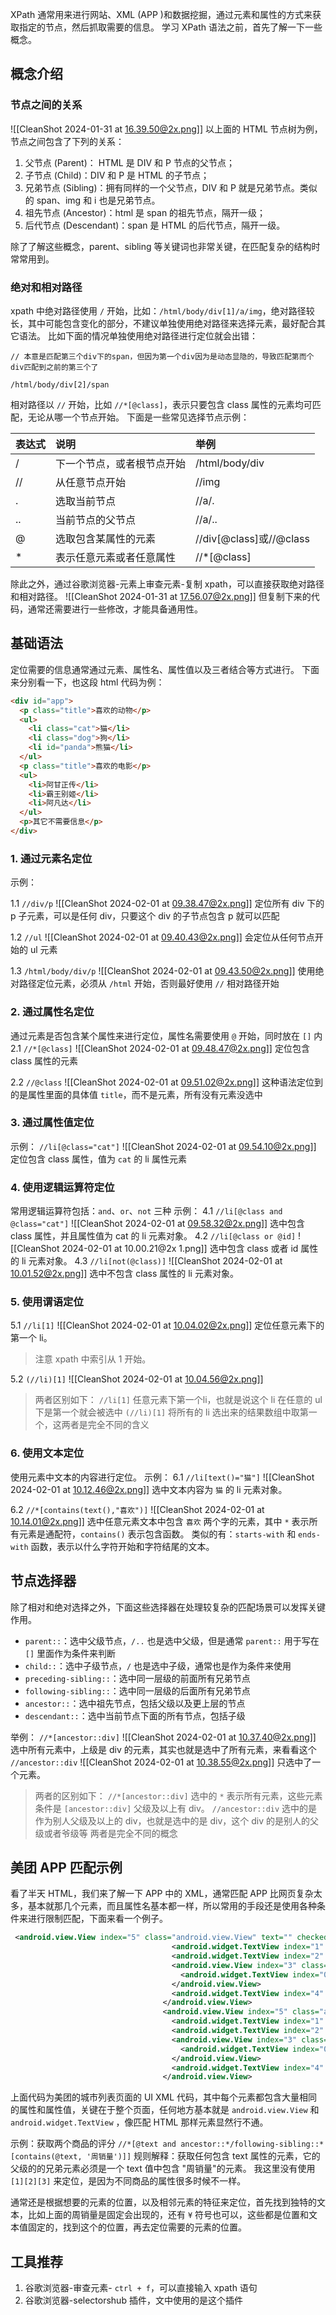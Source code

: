 XPath 通常用来进行网站、XML  (APP )和数据挖掘，通过元素和属性的方式来获取指定的节点，然后抓取需要的信息。
学习 XPath 语法之前，首先了解一下一些概念。
## 概念介绍
### 节点之间的关系
![[CleanShot 2024-01-31 at 16.39.50@2x.png]]
以上面的 HTML 节点树为例，节点之间包含了下列的关系：
1. 父节点 (Parent)： HTML 是 DIV 和 P 节点的父节点；
2. 子节点 (Child)：DIV 和 P 是 HTML 的子节点；
3. 兄弟节点 (Sibling)：拥有同样的一个父节点，DIV 和 P 就是兄弟节点。类似的 span、img 和 i 也是兄弟节点。
4. 祖先节点 (Ancestor)：html 是 span 的祖先节点，隔开一级；
5. 后代节点 (Descendant)：span 是 HTML 的后代节点，隔开一级。

除了了解这些概念，parent、sibling 等关键词也非常关键，在匹配复杂的结构时常常用到。
### 绝对和相对路径
xpath 中绝对路径使用 `/` 开始，比如：`/html/body/div[1]/a/img`，绝对路径较长，其中可能包含变化的部分，不建议单独使用绝对路径来选择元素，最好配合其它语法。
比如下面的情况单独使用绝对路径进行定位就会出错：
```xpath
// 本意是匹配第三个div下的span，但因为第一个div因为是动态显隐的，导致匹配第而个div匹配到之前的第三个了

/html/body/div[2]/span
```
相对路径以 `//` 开始，比如 `//*[@class]`，表示只要包含 class 属性的元素均可匹配，无论从哪一个节点开始。
下面是一些常见选择节点示例：

| 表达式 | 说明 | 举例 |
| :--- | :--- | :--- |
| / | 下一个节点，或者根节点开始 | /html/body/div |
| // | 从任意节点开始 | //img |
| . | 选取当前节点 | //a/. |
| .. | 当前节点的父节点 | //a/.. |
| @ | 选取包含某属性的元素 | //div[@class]或//@class |
| * | 表示任意元素或者任意属性 | //*[@class] |
除此之外，通过谷歌浏览器-元素上审查元素-复制 xpath，可以直接获取绝对路径和相对路径。
![[CleanShot 2024-01-31 at 17.56.07@2x.png]]
但复制下来的代码，通常还需要进行一些修改，才能具备通用性。
## 基础语法
定位需要的信息通常通过元素、属性名、属性值以及三者结合等方式进行。
下面来分别看一下，也这段 html 代码为例：
```html
<div id="app">
  <p class="title">喜欢的动物</p>
  <ul>
	<li class="cat">猫</li>
	<li class="dog">狗</li>
	<li id="panda">熊猫</li>
  </ul>
  <p class="title">喜欢的电影</p>
  <ul>
	<li>阿甘正传</li>
	<li>霸王别姬</li>
	<li>阿凡达</li>
  </ul>
  <p>其它不需要信息</p>
</div>
```
### 1. 通过元素名定位
示例：

  1.1  `//div/p`
![[CleanShot 2024-02-01 at 09.38.47@2x.png]]
定位所有 div 下的 p 子元素，可以是任何 div，只要这个 div 的子节点包含 p 就可以匹配

1.2  `//ul`
![[CleanShot 2024-02-01 at 09.40.43@2x.png]]
会定位从任何节点开始的 ul 元素

1.3  `/html/body/div/p`
![[CleanShot 2024-02-01 at 09.43.50@2x.png]]
使用绝对路径定位元素，必须从 `/html` 开始，否则最好使用 `//` 相对路径开始
### 2. 通过属性名定位
通过元素是否包含某个属性来进行定位，属性名需要使用 `@` 开始，同时放在 `[]` 内
2.1 `//*[@class]`
![[CleanShot 2024-02-01 at 09.48.47@2x.png]]
定位包含 class 属性的元素

2.2  `//@class`
![[CleanShot 2024-02-01 at 09.51.02@2x.png]]
这种语法定位到的是属性里面的具体值 `title`，而不是元素，所有没有元素没选中
### 3. 通过属性值定位
示例：
`//li[@class="cat"]`
![[CleanShot 2024-02-01 at 09.54.10@2x.png]]
定位包含 class 属性，值为 `cat` 的 li 属性元素
### 4. 使用逻辑运算符定位
常用逻辑运算符包括：`and`、`or`、`not` 三种
示例：
4.1 `//li[@class and @class="cat"]`
![[CleanShot 2024-02-01 at 09.58.32@2x.png]]
选中包含 class 属性，并且属性值为 cat 的 li  元素对象。
4.2 `//li[@class or @id]`
![[CleanShot 2024-02-01 at 10.00.21@2x 1.png]]
选中包含 class 或者 id 属性的 li 元素对象。
4.3 `//li[not(@class)]`
![[CleanShot 2024-02-01 at 10.01.52@2x.png]]
选中不包含 class 属性的 li 元素对象。
### 5. 使用谓语定位
5.1 `//li[1]`
![[CleanShot 2024-02-01 at 10.04.02@2x.png]]
定位任意元素下的第一个 li。
> 注意
> xpath 中索引从 1 开始。

5.2 `(//li)[1]`
![[CleanShot 2024-02-01 at 10.04.56@2x.png]]


> 两者区别如下：
`//li[1]` 任意元素下第一个li，也就是说这个 li 在任意的 ul 下是第一个就会被选中
`(//li)[1]` 将所有的 li 选出来的结果数组中取第一个，这两者是完全不同的含义
### 6. 使用文本定位
使用元素中文本的内容进行定位。
示例：
6.1 `//li[text()="猫"]`
![[CleanShot 2024-02-01 at 10.12.46@2x.png]]
选中文本内容为 `猫` 的 li 元素对象。

6.2 `//*[contains(text(),"喜欢")]`
![[CleanShot 2024-02-01 at 10.14.01@2x.png]]
选中任意元素文本中包含 `喜欢` 两个字的元素，其中 `*` 表示所有元素是通配符，`contains()` 表示包含函数。
类似的有：`starts-with` 和 `ends-with` 函数，表示以什么字符开始和字符结尾的文本。
## 节点选择器
除了相对和绝对选择之外，下面这些选择器在处理较复杂的匹配场景可以发挥关键作用。

- `parent::`：选中父级节点，`/..` 也是选中父级，但是通常 `parent::` 用于写在 `[]` 里面作为条件来判断 
- `child::`：选中子级节点，`/` 也是选中子级，通常也是作为条件来使用
- `preceding-sibling::`：选中同一层级的前面所有兄弟节点
- `following-sibling::`：选中同一层级的后面所有兄弟节点
- `ancestor::`：选中祖先节点，包括父级以及更上层的节点
- `descendant::`：选中当前节点下面的所有节点，包括子级

举例：
`//*[ancestor::div]`
![[CleanShot 2024-02-01 at 10.37.40@2x.png]]
选中所有元素中，上级是 div 的元素，其实也就是选中了所有元素，来看看这个
`//ancestor::div`
![[CleanShot 2024-02-01 at 10.38.55@2x.png]]
只选中了一个元素。

>两者的区别如下：
`//*[ancestor::div]` 选中的 `*` 表示所有元素，这些元素条件是 `[ancestor::div]` 父级及以上有 div。
`//ancestor::div` 选中的是作为别人父级及以上的 div，也就是选中的是 div，这个 div 的是别人的父级或者爷级等
两者是完全不同的概念
## 美团 APP 匹配示例
看了半天 HTML，我们来了解一下 APP 中的 XML，通常匹配 APP 比网页复杂太多，基本就那几个元素，而且属性名基本都一样，所以常用的手段还是使用各种条件来进行限制匹配，下面来看一个例子。
```xml
 <android.view.View index="5" class="android.view.View" text="" checked="false" clickable="true">
                                    <android.widget.TextView index="1" class="android.widget.TextView" text="象山酥院（湛江印象汇店）" checked="false"/>
                                    <android.widget.TextView index="2" class="android.widget.TextView" text="" checked="false" clickable="true"/>
                                    <android.view.View index="3" class="android.view.View" text="" checked="false">
                                      <android.widget.TextView index="0" class="android.widget.TextView" text="5.0" checked="false" />
                                    </android.view.View>
                                    <android.widget.TextView index="4" class="android.widget.TextView" text="周销量 872" checked="false" />
                                  </android.view.View>
                                  <android.view.View index="5" class="android.view.View" text="" checked="false" clickable="true">
                                    <android.widget.TextView index="1" class="android.widget.TextView" text="蜜雪冰城" checked="false"/>
                                    <android.widget.TextView index="2" class="android.widget.TextView" text="" checked="false" clickable="true"/>
                                    <android.view.View index="3" class="android.view.View" text="" checked="false">
                                      <android.widget.TextView index="0" class="android.widget.TextView" text="5.0" checked="false"/>
                                    </android.view.View>
                                    <android.widget.TextView index="4" class="android.widget.TextView" text="周销量 2322" checked="false"/>
                                  </android.view.View>
```

上面代码为美团的城市列表页面的 UI XML 代码，其中每个元素都包含大量相同的属性和属性值，关键在于整个页面，任何地方基本就是 `android.view.View` 和 `android.widget.TextView` ，像匹配 HTML 那样元素显然行不通。

示例：获取两个商品的评分
`//*[@text and ancestor::*/following-sibling::*[contains(@text, '周销量')]]`
规则解释：获取任何包含 text 属性的元素，它的父级的的兄弟元素必须是一个 text 值中包含 "周销量"的元素。
我这里没有使用 `[1][2][3]` 来定位，是因为不同商品的属性很多时候不一样。

通常还是根据想要的元素的位置，以及相邻元素的特征来定位，首先找到独特的文本，比如上面的周销量是固定会出现的，还有 `¥` 符号也可以，这些都是位置和文本值固定的，找到这个的位置，再去定位需要的元素的位置。
## 工具推荐
1. 谷歌浏览器-审查元素- `ctrl + f`，可以直接输入 xpath 语句
2. 谷歌浏览器-selectorshub 插件，文中使用的是这个插件